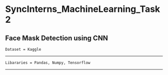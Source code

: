 # SyncInterns_MachineLearning_Task2
Face Mask Detection using CNN
------------------------------------------------------------------------------------------------------------------------------------------------------------------------------------------------------------------------------------------------------------------------------------------------------------------------------------------------------------------
    Dataset = Kaggle
---------------------------------------------------------------------------------------------------------------------------------------------------------------------------------
    Libararies = Pandas, Numpy, Tensorflow
--------------------------------------------------------------------------------------------------------------------------------------------------------------------------------     
